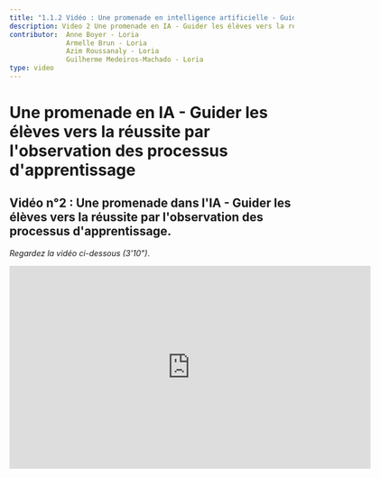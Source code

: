 ```yaml
---
title: "1.1.2 Vidéo : Une promenade en intelligence artificielle - Guider les élèves vers la réussite par l'observation des processus d'apprentissage"
description: Video 2 Une promenade en IA - Guider les élèves vers la réussite par l'observation des processus d'apprentissage
contributor:  Anne Boyer - Loria
              Armelle Brun - Loria
              Azim Roussanaly - Loria
              Guilherme Medeiros-Machado - Loria
type: video
---
```

# Une promenade en IA - Guider les élèves vers la réussite par l'observation des processus d'apprentissage
## Vidéo n°2 : Une promenade dans l'IA - Guider les élèves vers la réussite par l'observation des processus d'apprentissage.
*Regardez la vidéo ci-dessous (3'10")*.

<center><iframe width="640" height="360" src="https://www.youtube.com/embed/-lXaKpwzCSo?rel=0&showinfo=0&cc_load_policy=1&hl=fr&modestbranding=1" frameborder="0" allowfullscreen></iframe></center>
